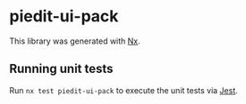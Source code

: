 # piedit-ui-pack

This library was generated with [Nx](https://nx.dev).

## Running unit tests

Run `nx test piedit-ui-pack` to execute the unit tests via [Jest](https://jestjs.io).

